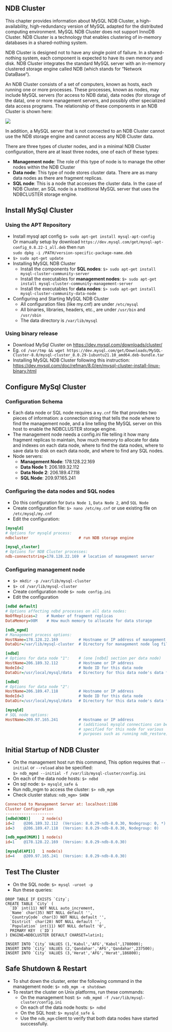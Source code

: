 ## NDB Cluster
This chapter provides information about MySQL NDB Cluster, a high-availability, high-redundancy version of MySQL adapted 
for the distributed computing environment. MySQL NDB Cluster does not support InnoDB Cluster.
NDB Cluster is a technology that enables clustering of in-memory databases in a shared-nothing system.

NDB Cluster is designed not to have any single point of failure. In a shared-nothing system, each component is expected 
to have its own memory and disk. NDB Cluster integrates the standard MySQL server with an in-memory clustered storage 
engine called NDB (which stands for “Network DataBase”).

An NDB Cluster consists of a set of computers, known as hosts, each running one or more processes. 
These processes, known as nodes, may include MySQL servers (for access to NDB data), data nodes (for storage of the data), 
one or more management servers, and possibly other specialized data access programs.
The relationship of these components in an NDB Cluster is shown here:  

<img src="https://dev.mysql.com/doc/refman/8.0/en/images/cluster-components-1.png">

In addition, a MySQL server that is not connected to an NDB Cluster cannot use the NDB storage engine and cannot access 
any NDB Cluster data.

There are three types of cluster nodes, and in a minimal NDB Cluster configuration, there are at least three nodes, one of each of these types:
- **Management node**: The role of this type of node is to manage the other nodes within the NDB Cluster
- **Data node**: This type of node stores cluster data. There are as many data nodes as there are fragment replicas.
- **SQL node**: This is a node that accesses the cluster data. In the case of NDB Cluster, an SQL node is a traditional MySQL server that uses the NDBCLUSTER storage engine.

## Install MySql Cluster
### Using the APT Repository
- Install mysql apt config `$> sudo apt-get install mysql-apt-config`\
Or manually setup by download `https://dev.mysql.com/get/mysql-apt-config_0.8.22-1_all.deb` then run\
`sudo dpkg -i /PATH/version-specific-package-name.deb`
- `$> sudo apt-get update`
- Installing MySQL NDB Cluster
    * Install the components for **SQL nodes**: `$> sudo apt-get install mysql-cluster-community-server`
    * Install the executables for **management nodes**: `$> sudo apt-get install mysql-cluster-community-management-server`
    * Install the executables for **data  nodes**: `$> sudo apt-get install mysql-cluster-community-data-node`
- Configuring and Starting MySQL NDB Cluster
    * All configuration files (like my.cnf) are under `/etc/mysql`
    * All binaries, libraries, headers, etc., are under `/usr/bin` and `/usr/sbin`
    * The data directory is `/var/lib/mysql`

### Using binary release
- Download MySql Cluster on https://dev.mysql.com/downloads/cluster/
- Eg. `cd /var/tmp && wget https://dev.mysql.com/get/Downloads/MySQL-Cluster-8.0/mysql-cluster_8.0.29-1ubuntu21.10_amd64.deb-bundle.tar`
- Installing MySQL NDB Cluster following this instruction: https://dev.mysql.com/doc/refman/8.0/en/mysql-cluster-install-linux-binary.html


## Configure MySql Cluster
### Configuration Schema
- Each data node or SQL node requires a `my.cnf` file that provides two pieces of information: a connection string that 
tells the node where to find the management node, and a line telling the MySQL server on this host to enable the NDBCLUSTER storage engine. 
- The management node needs a config.ini file telling it how many fragment replicas to maintain, how much memory to 
allocate for data and indexes on each data node, where to find the data nodes, where to save data to disk on each 
data node, and where to find any SQL nodes. 
- Node servers:
    * **Management Node**: 178.128.22.169
    * **Data Node 1**: 206.189.32.112
    * **Data Node 2**: 206.189.47.118
    * **SQL Node**: 209.97.165.241

### Configuring the data nodes and SQL nodes
- Do this configuration for `Data Node 1`, `Data Node 2`, and `SQL Node`
- Create configuration file: `$> nano /etc/my.cnf` or use existing file on `/etc/mysql/my.cnf`
- Edit the configuration:
```ini
[mysqld]
# Options for mysqld process:
ndbcluster                      # run NDB storage engine

[mysql_cluster]
# Options for NDB Cluster processes:
ndb-connectstring=178.128.22.169  # location of management server
```

### Configuring management node
- `$> mkdir -p /var/lib/mysql-cluster`
- `$> cd /var/lib/mysql-cluster`
- Create configuration node `$> node config.ini`
- Edit the configuration
```ini
[ndbd default]
# Options affecting ndbd processes on all data nodes:
NoOfReplicas=2    # Number of fragment replicas
DataMemory=98M    # How much memory to allocate for data storage

[ndb_mgmd]
# Management process options:
HostName=178.128.22.169         # Hostname or IP address of management node
DataDir=/var/lib/mysql-cluster  # Directory for management node log files

[ndbd]
# Options for data node "1":    # (one [ndbd] section per data node)
HostName=206.189.32.112         # Hostname or IP address
NodeId=2                        # Node ID for this data node
DataDir=/usr/local/mysql/data   # Directory for this data node's data files

[ndbd]
# Options for data node "2":
HostName=206.189.47.118         # Hostname or IP address
NodeId=3                        # Node ID for this data node
DataDir=/usr/local/mysql/data   # Directory for this data node's data files

[mysqld]
# SQL node options:
HostName=209.97.165.241         # Hostname or IP address
                                # (additional mysqld connections can be
                                # specified for this node for various
                                # purposes such as running ndb_restore)
```


## Initial Startup of NDB Cluster
- On the management host run this command, This option requires that `--initial` or `--reload` also be specified:\
  `$> ndb_mgmd --initial -f /var/lib/mysql-cluster/config.ini`
- On each of the data node hosts: `$> ndbd`
- On sql node: `$> mysqld_safe &`
- Run ndb_mgm to access the cluster: `$> ndb_mgm`
- Check cluster status: `ndb_mgm> SHOW`
```ini
Connected to Management Server at: localhost:1186
Cluster Configuration
---------------------
[ndbd(NDB)]     2 node(s)
id=2    @206.189.32.112  (Version: 8.0.29-ndb-8.0.30, Nodegroup: 0, *)
id=3    @206.189.47.118  (Version: 8.0.29-ndb-8.0.30, Nodegroup: 0)

[ndb_mgmd(MGM)] 1 node(s)
id=1    @178.128.22.169  (Version: 8.0.29-ndb-8.0.30)

[mysqld(API)]   1 node(s)
id=4    @209.97.165.241  (Version: 8.0.29-ndb-8.0.30)
```

## Test The Cluster
- On the SQL node: `$> mysql -uroot -p`
- Run these queries:
```mysql
DROP TABLE IF EXISTS `City`;
CREATE TABLE `City` (
  `ID` int(11) NOT NULL auto_increment,
  `Name` char(35) NOT NULL default '',
  `CountryCode` char(3) NOT NULL default '',
  `District` char(20) NOT NULL default '',
  `Population` int(11) NOT NULL default '0',
  PRIMARY KEY  (`ID`)
) ENGINE=NDBCLUSTER DEFAULT CHARSET=latin1;

INSERT INTO `City` VALUES (1,'Kabul','AFG','Kabol',1780000);
INSERT INTO `City` VALUES (2,'Qandahar','AFG','Qandahar',237500);
INSERT INTO `City` VALUES (3,'Herat','AFG','Herat',186800);
```

## Safe Shutdown & Restart
- To shut down the cluster, enter the following command in the management node: `$> ndb_mgm -e shutdown`
- To restart the cluster on Unix platforms, run these commands:
    * On the management host: `$> ndb_mgmd -f /var/lib/mysql-cluster/config.ini`
    * On each of the data node hosts: `$> ndbd`
    * On the SQL host: `$> mysqld_safe &`
    * Use the `ndb_mgm` client to verify that both data nodes have started successfully. 